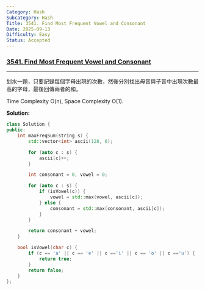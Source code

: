 ```yaml
---
Category: Hash
Subcategory: Hash
Title: 3541. Find Most Frequent Vowel and Consonant
Date: 2025-09-13
Difficulty: Easy
Status: Accepted
---
```


### [3541. Find Most Frequent Vowel and Consonant]

[3541. Find Most Frequent Vowel and Consonant]: https://leetcode.com/problems/find-most-frequent-vowel-and-consonant

---

划水一題，只要記錄每個字母出現的次數，然後分別找出母音與子音中出現次數最高的字母，最後回傳兩者的和。

Time Complexity O(n), Space Complexity O(1).

**Solution:**
```cpp
class Solution {
public:
    int maxFreqSum(string s) {
        std::vector<int> ascii(128, 0);

        for (auto c : s) {
            ascii[c]++;
        }

        int consonant = 0, vowel = 0;

        for (auto c : s) {
            if (isVowel(c)) {
                vowel = std::max(vowel, ascii[c]);
            } else {
                consonant = std::max(consonant, ascii[c]);
            }
        }

        return consonant + vowel;
    }

    bool isVowel(char c) {
        if (c == 'a' || c == 'e' || c =='i' || c == 'o' || c =='u') {
            return true;
        }
        return false;
    }
};
```